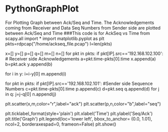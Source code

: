 # PythonGraphPlot
For Plotting Graph between Ack/Seq and Time. The Acknowledgements coming from Receiver and Data Seq Numbers from Sender side are plotted between Ack/Seq and Time
###This code is for AckSeq vs Time
from scapy.all import *
import matplotlib.pyplot as plt
pkts=rdpcap("/home/ackseq_file.pcap")
l=len(pkts)

x=[]
y=[]
p=[]
q=[]
m=[]
n=[]
for pkt in pkts:
	if pkt[IP].src=='192.168.102.100': # Receiver side Acknowledgements
	   a=pkt.time-pkts[0].time
	   x.append(a)
	   b=pkt.ack
	   y.append(b)

for i in y:
	   i=i-y[0]
           m.append(i)

for pkt in pkts:
	if pkt[IP].src=='192.168.102.101': #Sender side Sequence Numbers
	   c=pkt.time-pkts[0].time
	   p.append(c)
	   d=pkt.seq
	   q.append(d)
for j in q:
	   j=j-q[0]
           n.append(j)

plt.scatter(x,m,color="r",label="ack")
plt.scatter(p,n,color="b",label="seq")

plt.ticklabel_format(style='plain')
plt.xlabel('Time')
plt.ylabel('Seq/Ack')
plt.title('Graph')
plt.legend(loc='lower left', bbox_to_anchor= (0.0, 1.01), ncol=2, borderaxespad=0, frameon=False)
plt.show()
